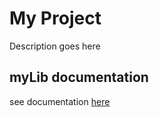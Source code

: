 # My Project

Description goes here

## myLib documentation
see documentation [here](missionOneDoubleO/Frappe/notes/zzz-Outset-Frappe-Bench.md)

